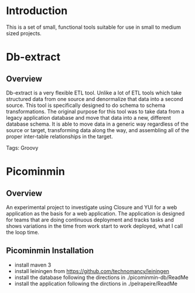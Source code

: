 # Introduction
This is a set of small, functional tools suitable for use in small to medium sized projects.

# Db-extract 
## Overview
Db-extract is a very flexible ETL tool.  Unlike a lot of ETL tools which take structured data from one source and denormalize that data into a second source.  This tool is specifically designed to do schema to schema transformations.  The original purpose for this tool was to take data from a legacy application database and move that data into a new, different database schema.  It is able to move data in a generic way regardless of the source or target, transforming data along the way, and assembling all of the proper inter-table relationships in the target.

Tags: Groovy

# Picominmin 
## Overview
An experimental project to investigate using Closure and YUI for a web application as the basis for a web
application. The application is designed for teams that are doing continuous deployment and tracks tasks and shows variations in the time from work start to work deployed, what I call the loop time.

## Picominmin Installation
- install maven 3
- install leiningen from https://github.com/technomancy/leiningen
- install the database following the directions in ./picominmin-db/ReadMe
- install the application following the dirctions in ./pelrapeire/ReadMe
